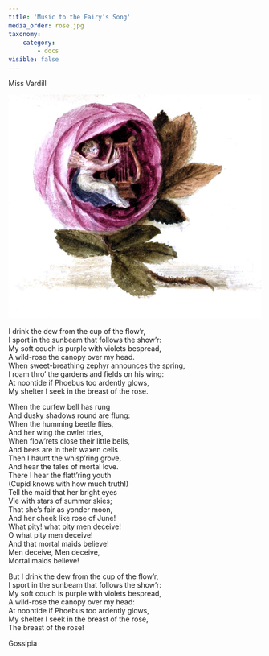 ```yaml
---
title: 'Music to the Fairy’s Song'
media_order: rose.jpg
taxonomy:
    category:
        - docs
visible: false
---
```


<div class="author">Miss Vardill</div>

![Rose](rose.jpg?resize=300)

I drink the dew from the cup of the flow’r,  
I sport in the sunbeam that follows the show’r:  
My soft couch is purple with violets bespread,  
A wild-rose the canopy over my head.  
When sweet-breathing zephyr announces the spring,  
I roam thro’ the gardens and fields on his wing:  
At noontide if Phoebus too ardently glows,  
My shelter I seek in the breast of the rose.

When the curfew bell has rung  
And dusky shadows round are flung:  
When the humming beetle flies,  
And her wing the owlet tries,  
When flow’rets close their little bells,  
And bees are in their waxen cells  
Then I haunt the whisp’ring grove,  
And hear the tales of mortal love.  
There I hear the flatt’ring youth  
(Cupid knows with how much truth!)  
Tell the maid that her bright eyes  
Vie with stars of summer skies;  
That she’s fair as yonder moon,  
And her cheek like rose of June!  
What pity! what pity men deceive!  
O what pity men deceive!  
And that mortal maids believe!  
Men deceive, Men deceive,  
Mortal maids believe!  

But I drink the dew from the cup of the flow’r,  
I sport in the sunbeam that follows the show’r:  
My soft couch is purple with violets bespread,  
A wild-rose the canopy over my head:  
At noontide if Phoebus too ardently glows,  
My shelter I seek in the breast of the rose,  
The breast of the rose!

Gossipia